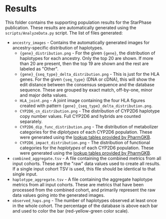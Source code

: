 # Results
This folder contains the supporting population results for the StarPhase publication.
These results are automatically generated using the `scripts/AnalyzeData.py` script.
The list of files generated:

* `ancestry_images` - Contains the automatically generated images for ancestry-specific distribution of haplotypes.
  * `{gene}_distribution.png` - For the given `{gene}`, the distribution of haplotypes for each ancestry. Only the top 20 are shown. If more than 20 are present, then the top 19 are shown and the rest are labeled as "Other".
  * `{gene}_{seq_type}_delta_distribution.png` - This is just for the HLA genes. For the given `{seq_type}` (DNA or cDNA), this will show the edit distance between the consensus sequence and the database sequence. These are grouped by exact match, off-by-one, minor and major delta values.
  * `HLA_joint.png` - A joint image containing the four HLA figures created with pattern `{gene}_{seq_type}_delta_distribution.png`.
  * `CYP2D6_cn_distribution.png` - The distribution of CYP2D6 haplotype copy number values. Full CYP2D6 and hybrids are counted separately.
  * `CYP2D6_dip_func_distribution.png` - The distribution of metabolizer categories for the _diplotypes_ of each CYP2D6 population. These were generated using the [lookup tables provided by PharmGKB](https://www.pharmgkb.org/page/cyp2d6RefMaterials).
  * `CYP2D6_impact_distribution.png` - The distribution of functional categories for the _haplotypes_ of each CYP2D6 population. These were generated using the [lookup tables provided by PharmGKB](https://www.pharmgkb.org/page/cyp2d6RefMaterials).
* `combined_aggregate.tsv` - A file containing the combined metrics from all input cohorts. These are the "raw" data values used to create all results. If a single input cohort TSV is used, this file should be identical to that single input.
* `haplotype_aggregate.tsv` - A file containing the aggregate haplotype metrics from all input cohorts. These are metrics that have been processed from the combined cohort, and primarily represent the raw data values going into the generated images.
* `observed_haps.png` - The number of haplotypes observed at least once in the whole cohort. The percentage of the database is above each bar and used to color the bar (red-yellow-green color scale).
